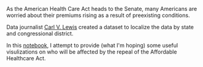 As the American Health Care Act heads to the Senate, many Americans are worried about their premiums rising as a result of preexisting conditions.

Data journalist [Carl V. Lewis](https://data.world/carlvlewis?utm_source=autopilot&utm_medium=email&utm_content=170511&utm_campaign=localization_campaign_illinois) created a dataset to localize the data by state and congressional district.

In this [notebook](http://nbviewer.jupyter.org/github/mallaham/Affordable-Healthcare-Act-by-State-and-Age-group/blob/master/healthcare%20repeal.ipynb), I attempt to provide (what I'm hoping) some useful visulizations on who
will be affected by the repeal of the Affordable Healthcare Act.